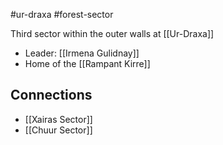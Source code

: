 #ur-draxa #forest-sector 

Third sector within the outer walls at [[Ur-Draxa]]

- Leader: [[Irmena Gulidnay]]
- Home of the [[Rampant Kirre]]

## Connections
- [[Xairas Sector]]
- [[Chuur Sector]]
